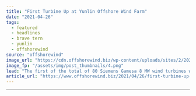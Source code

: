 ```yaml
---
title: "First Turbine Up at Yunlin Offshore Wind Farm"
date: "2021-04-26"
tags: 
  - featured
  - headlines
  - brave tern
  - yunlin
  - offshorewind
source: "offshorewind"
image_url: "https://cdn.offshorewind.biz/wp-content/uploads/sites/2/2021/04/26085003/Siemens-Gamesa_First-wind-turbine-at-Yunlin-OWF.png"
image_fp: "/assets/img/post_thumbnails/4.png"
lead: "The first of the total of 80 Siemens Gamesa 8 MW wind turbines was"
article_url: "https://www.offshorewind.biz/2021/04/26/first-turbine-up-at-yunlin-offshore-wind-farm/"
---
```


---
